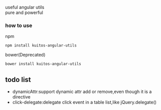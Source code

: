 useful angular utils  
pure and powerful

### how to use
npm  
```
npm install kuitos-angular-utils
```
bower(Deprecated)
```bash
bower install kuitos-angular-utils
```


## todo list
* dynamicAttr:support dynamic attr add or remove,even though it is a directive
* click-delegate:delegate click event in a table list,like jQuery.delegate()